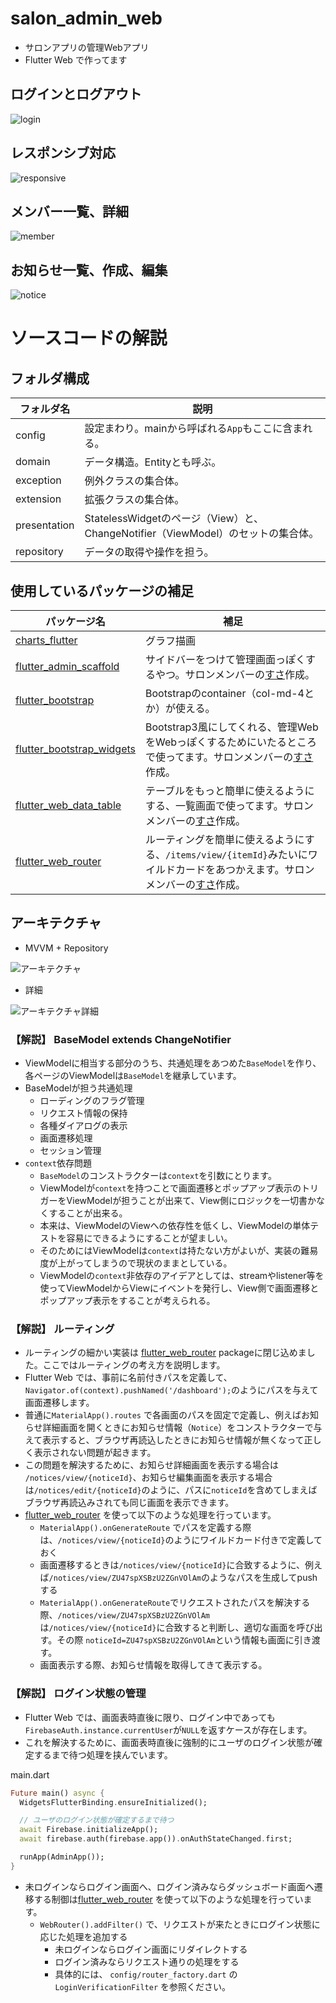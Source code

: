 # salon_admin_web

- サロンアプリの管理Webアプリ
- Flutter Web で作ってます

ログインとログアウト
--
![login](https://user-images.githubusercontent.com/13707135/99695844-653d9c00-2ad1-11eb-8e5b-bbd4846c4bbd.gif)

レスポンシブ対応
--
![responsive](https://user-images.githubusercontent.com/13707135/99696244-d54c2200-2ad1-11eb-9ebd-c6bb6f8fb099.gif)

メンバー一覧、詳細
--
![member](https://user-images.githubusercontent.com/13707135/99696204-c8c7c980-2ad1-11eb-9107-96fc1edf436c.gif)


お知らせ一覧、作成、編集
--
![notice](https://user-images.githubusercontent.com/13707135/99695972-88684b80-2ad1-11eb-849a-167a49c98faa.gif)

# ソースコードの解説

## フォルダ構成

フォルダ名|説明
--|--
config|設定まわり。mainから呼ばれる`App`もここに含まれる。
domain|データ構造。Entityとも呼ぶ。
exception|例外クラスの集合体。
extension|拡張クラスの集合体。
presentation|StatelessWidgetのページ（View）と、ChangeNotifier（ViewModel）のセットの集合体。
repository|データの取得や操作を担う。

## 使用しているパッケージの補足

パッケージ名|補足
--|--
[charts_flutter](https://pub.dev/packages/charts_flutter)|グラフ描画
[flutter_admin_scaffold](https://pub.dev/packages/flutter_admin_scaffold)| サイドバーをつけて管理画面っぽくするやつ。サロンメンバーの[すさ](https://github.com/susatthi)作成。
[flutter_bootstrap](https://pub.dev/packages/flutter_bootstrap)|Bootstrapのcontainer（col-md-4とか）が使える。
[flutter_bootstrap_widgets](https://pub.dev/packages/flutter_bootstrap_widgets)| Bootstrap3風にしてくれる、管理WebをWebっぽくするためにいたるところで使ってます。サロンメンバーの[すさ](https://github.com/susatthi)作成。
[flutter_web_data_table](https://pub.dev/packages/flutter_web_data_table)| テーブルをもっと簡単に使えるようにする、一覧画面で使ってます。サロンメンバーの[すさ](https://github.com/susatthi)作成。
[flutter_web_router](https://pub.dev/packages/flutter_web_router)| ルーティングを簡単に使えるようにする、`/items/view/{itemId}`みたいにワイルドカードをあつかえます。サロンメンバーの[すさ](https://github.com/susatthi)作成。

## アーキテクチャ

- MVVM + Repository

![アーキテクチャ](https://user-images.githubusercontent.com/13707135/99692751-fb6fc300-2acd-11eb-895a-da3bacfc63b2.png)

- 詳細

![アーキテクチャ詳細](https://user-images.githubusercontent.com/13707135/99694388-b77dbd80-2acf-11eb-8697-ce6d258a8d93.png)

### 【解説】 BaseModel extends ChangeNotifier

- ViewModelに相当する部分のうち、共通処理をあつめた`BaseModel`を作り、各ページのViewModelは`BaseModel`を継承しています。
- BaseModelが担う共通処理
  - ローディングのフラグ管理
  - リクエスト情報の保持
  - 各種ダイアログの表示
  - 画面遷移処理
  - セッション管理
- `context`依存問題
  - `BaseModel`のコンストラクターは`context`を引数にとります。
  -  ViewModelが`context`を持つことで画面遷移とポップアップ表示のトリガーをViewModelが担うことが出来て、View側にロジックを一切書かなくすることが出来る。
  - 本来は、ViewModelのViewへの依存性を低くし、ViewModelの単体テストを容易にできるようにすることが望ましい。
  - そのためにはViewModelは`context`は持たない方がよいが、実装の難易度が上がってしまうので現状のままとしている。
  - ViewModelの`context`非依存のアイデアとしては、streamやlistener等を使ってViewModelからViewにイベントを発行し、View側で画面遷移とポップアップ表示をすることが考えられる。

### 【解説】 ルーティング

- ルーティングの細かい実装は [flutter_web_router](https://pub.dev/packages/flutter_web_router) packageに閉じ込めました。ここではルーティングの考え方を説明します。
- Flutter Web では、事前に名前付きパスを定義して、`Navigator.of(context).pushNamed('/dashboard');`のようにパスを与えて画面遷移します。
- 普通に`MaterialApp().routes` で各画面のパスを固定で定義し、例えばお知らせ詳細画面を開くときにお知らせ情報（`Notice`）をコンストラクターで与えて表示すると、ブラウザ再読込したときにお知らせ情報が無くなって正しく表示されない問題が起きます。
- この問題を解決するために、お知らせ詳細画面を表示する場合は `/notices/view/{noticeId}`、お知らせ編集画面を表示する場合は`/notices/edit/{noticeId}`のように、パスに`noticeId`を含めてしまえばブラウザ再読込みされても同じ画面を表示できます。
- [flutter_web_router](https://pub.dev/packages/flutter_web_router) を使って以下のような処理を行っています。
  - `MaterialApp().onGenerateRoute` でパスを定義する際は、`/notices/view/{noticeId}`のようにワイルドカード付きで定義しておく
  - 画面遷移するときは`/notices/view/{noticeId}`に合致するように、例えば`/notices/view/ZU47spXSBzU2ZGnVOlAm`のようなパスを生成してpushする
  - `MaterialApp().onGenerateRoute`でリクエストされたパスを解決する際、`/notices/view/ZU47spXSBzU2ZGnVOlAm`は`/notices/view/{noticeId}`に合致すると判断し、適切な画面を呼び出す。その際
`noticeId=ZU47spXSBzU2ZGnVOlAm`という情報も画面に引き渡す。
  - 画面表示する際、お知らせ情報を取得してきて表示する。
  
### 【解説】 ログイン状態の管理

- Flutter Web では、画面表時直後に限り、ログイン中であっても `FirebaseAuth.instance.currentUser`が`NULL`を返すケースが存在します。
- これを解決するために、画面表時直後に強制的にユーザのログイン状態が確定するまで待つ処理を挟んでいます。

main.dart

```dart
Future main() async {
  WidgetsFlutterBinding.ensureInitialized();

  // ユーザのログイン状態が確定するまで待つ
  await Firebase.initializeApp();
  await firebase.auth(firebase.app()).onAuthStateChanged.first;

  runApp(AdminApp());
}
```
- 未ログインならログイン画面へ、ログイン済みならダッシュボード画面へ遷移する制御は[flutter_web_router](https://pub.dev/packages/flutter_web_router) を使って以下のような処理を行っています。
  - `WebRouter().addFilter()` で、リクエストが来たときにログイン状態に応じた処理を追加する
    - 未ログインならログイン画面にリダイレクトする
    - ログイン済みならリクエスト通りの処理をする
    - 具体的には、 `config/router_factory.dart` の `LoginVerificationFilter` を参照ください。


